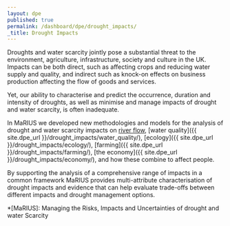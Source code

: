 ```yaml
---
layout: dpe
published: true
permalink: /dashboard/dpe/drought_impacts/
_title: Drought Impacts
---
```


Droughts and water scarcity jointly pose a substantial threat to the environment, agriculture, infrastructure, society and culture in the UK. Impacts can be both direct, such as affecting crops and reducing water supply and quality, and indirect such as knock-on effects on business production affecting the flow of goods and services. 

Yet, our ability to characterise and predict the occurrence, duration and intensity of droughts, as well as minimise and manage impacts of drought and water scarcity, is often inadequate.

In MaRIUS we developed new methodologies and models for the analysis of drought and water scarcity impacts on [river flow](https://5j4.github.io/mariusdroughtproject.org/dashboard/dpe/drought_impacts/river_flow/), [water quality]({{ site.dpe_url }}/drought_impacts/water_quality/), [ecology]({{ site.dpe_url }}/drought_impacts/ecology/), [farming]({{ site.dpe_url }}/drought_impacts/farming/), [the economy]({{ site.dpe_url }}/drought_impacts/economy/), and how these combine to affect people.

By supporting the analysis of a comprehensive range of impacts in a common framework MaRIUS provides multi-attribute characterisation of drought impacts and evidence that can help evaluate trade-offs between different impacts and drought management options.

*[MaRIUS]:  Managing the Risks, Impacts and Uncertainties of drought and water Scarcity
